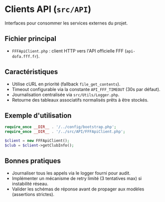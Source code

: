 # Clients API (`src/API`)

Interfaces pour consommer les services externes du projet.

## Fichier principal

- `FFFApiClient.php` : client HTTP vers l'API officielle FFF (`api-dofa.fff.fr`).

## Caractéristiques

- Utilise cURL en priorité (fallback `file_get_contents`).
- Timeout configurable via la constante `API_FFF_TIMEOUT` (30s par défaut).
- Journalisation centralisée via `src/Utils/Logger.php`.
- Retourne des tableaux associatifs normalisés prêts à être stockés.

## Exemple d'utilisation

```php
require_once __DIR__ . '/../config/bootstrap.php';
require_once __DIR__ . '/../src/API/FFFApiClient.php';

$client = new FFFApiClient();
$club = $client->getClubInfo();
```

## Bonnes pratiques

- Journaliser tous les appels via le logger fourni pour audit.
- Implémenter un mécanisme de retry limité (3 tentatives max) si instabilité réseau.
- Valider les schémas de réponse avant de propager aux modèles (assertions strictes).
